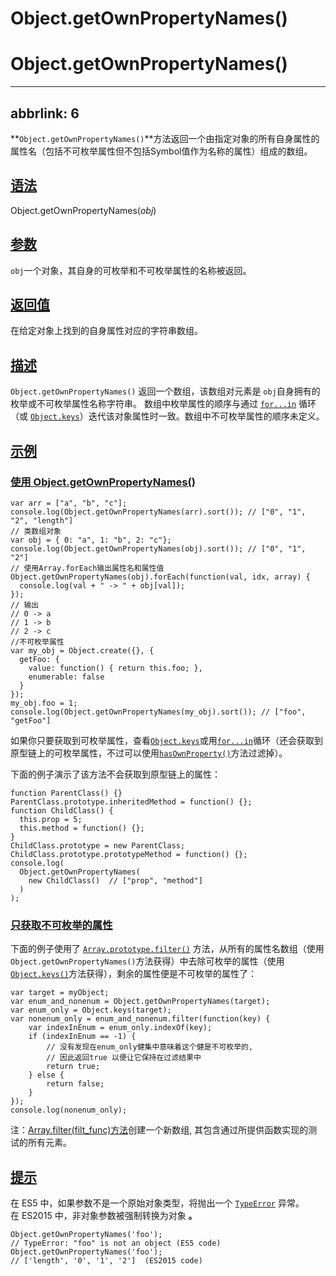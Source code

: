 # Object.getOwnPropertyNames()

# Object.getOwnPropertyNames()

---

## abbrlink: 6

**`Object.getOwnPropertyNames()`**方法返回一个由指定对象的所有自身属性的属性名（包括不可枚举属性但不包括Symbol值作为名称的属性）组成的数组。

## [语法](https://developer.mozilla.org/zh-cn/docs/web/javascript/reference/global_objects/object/getownpropertynames#Syntax)

Object.getOwnPropertyNames(*obj*)

## [参数](https://developer.mozilla.org/zh-cn/docs/web/javascript/reference/global_objects/object/getownpropertynames#%E5%8F%82%E6%95%B0)

`obj`一个对象，其自身的可枚举和不可枚举属性的名称被返回。

## [返回值](https://developer.mozilla.org/zh-cn/docs/web/javascript/reference/global_objects/object/getownpropertynames#%E8%BF%94%E5%9B%9E%E5%80%BC)

在给定对象上找到的自身属性对应的字符串数组。

## [描述](https://developer.mozilla.org/zh-cn/docs/web/javascript/reference/global_objects/object/getownpropertynames#Description)

`Object.getOwnPropertyNames()` 返回一个数组，该数组对元素是 `obj`自身拥有的枚举或不可枚举属性名称字符串。 数组中枚举属性的顺序与通过 [`for...in`](https://developer.mozilla.org/zh-CN/docs/Web/JavaScript/Reference/Statements/for...in) 循环（或 [`Object.keys`](https://developer.mozilla.org/zh-CN/docs/Web/JavaScript/Reference/Global_Objects/Object/keys)）迭代该对象属性时一致。数组中不可枚举属性的顺序未定义。

## [示例](https://developer.mozilla.org/zh-cn/docs/web/javascript/reference/global_objects/object/getownpropertynames#%E7%A4%BA%E4%BE%8B)

### [使用 Object.getOwnPropertyNames()](https://developer.mozilla.org/zh-cn/docs/web/javascript/reference/global_objects/object/getownpropertynames#%E4%BD%BF%E7%94%A8_Object.getOwnPropertyNames)

```other
var arr = ["a", "b", "c"];
console.log(Object.getOwnPropertyNames(arr).sort()); // ["0", "1", "2", "length"]
// 类数组对象
var obj = { 0: "a", 1: "b", 2: "c"};
console.log(Object.getOwnPropertyNames(obj).sort()); // ["0", "1", "2"]
// 使用Array.forEach输出属性名和属性值
Object.getOwnPropertyNames(obj).forEach(function(val, idx, array) {
  console.log(val + " -> " + obj[val]);
});
// 输出
// 0 -> a
// 1 -> b
// 2 -> c
//不可枚举属性
var my_obj = Object.create({}, {
  getFoo: {
    value: function() { return this.foo; },
    enumerable: false
  }
});
my_obj.foo = 1;
console.log(Object.getOwnPropertyNames(my_obj).sort()); // ["foo", "getFoo"]
```

如果你只要获取到可枚举属性，查看[`Object.keys`](https://developer.mozilla.org/zh-CN/docs/Web/JavaScript/Reference/Global_Objects/Object/keys)或用[`for...in`](https://developer.mozilla.org/zh-CN/docs/Web/JavaScript/Reference/Statements/for...in)循环（还会获取到原型链上的可枚举属性，不过可以使用[`hasOwnProperty()`](https://developer.mozilla.org/zh-CN/docs/Web/JavaScript/Reference/Global_Objects/Object/hasOwnProperty)方法过滤掉）。

下面的例子演示了该方法不会获取到原型链上的属性：

```other
function ParentClass() {}
ParentClass.prototype.inheritedMethod = function() {};
function ChildClass() {
  this.prop = 5;
  this.method = function() {};
}
ChildClass.prototype = new ParentClass;
ChildClass.prototype.prototypeMethod = function() {};
console.log(
  Object.getOwnPropertyNames(
    new ChildClass()  // ["prop", "method"]
  )
);
```

### [只获取不可枚举的属性](https://developer.mozilla.org/zh-cn/docs/web/javascript/reference/global_objects/object/getownpropertynames#%E5%8F%AA%E8%8E%B7%E5%8F%96%E4%B8%8D%E5%8F%AF%E6%9E%9A%E4%B8%BE%E7%9A%84%E5%B1%9E%E6%80%A7)

下面的例子使用了 [`Array.prototype.filter()`](https://developer.mozilla.org/zh-CN/docs/Web/JavaScript/Reference/Global_Objects/Array/filter) 方法，从所有的属性名数组（使用`Object.getOwnPropertyNames()`方法获得）中去除可枚举的属性（使用[`Object.keys()`](https://developer.mozilla.org/zh-CN/docs/Web/JavaScript/Reference/Global_Objects/Object/keys)方法获得），剩余的属性便是不可枚举的属性了：

```other
var target = myObject;
var enum_and_nonenum = Object.getOwnPropertyNames(target);
var enum_only = Object.keys(target);
var nonenum_only = enum_and_nonenum.filter(function(key) {
    var indexInEnum = enum_only.indexOf(key);
    if (indexInEnum == -1) {
        // 没有发现在enum_only健集中意味着这个健是不可枚举的,
        // 因此返回true 以便让它保持在过滤结果中
        return true;
    } else {
        return false;
    }
});
console.log(nonenum_only);
```

注：[Array.filter(filt_func)方法](https://developer.mozilla.org/zh-CN/docs/Web/JavaScript/Reference/Global_Objects/Array/filter)创建一个新数组, 其包含通过所提供函数实现的测试的所有元素。

## [提示](https://developer.mozilla.org/zh-cn/docs/web/javascript/reference/global_objects/object/getownpropertynames#Notes)

在 ES5 中，如果参数不是一个原始对象类型，将抛出一个 [`TypeError`](https://developer.mozilla.org/zh-CN/docs/Web/JavaScript/Reference/Global_Objects/TypeError)  异常。在 ES2015 中，非对象参数被强制转换为对象 **。**

```other
Object.getOwnPropertyNames('foo');
// TypeError: "foo" is not an object (ES5 code)
Object.getOwnPropertyNames('foo');
// ['length', '0', '1', '2']  (ES2015 code)
```
